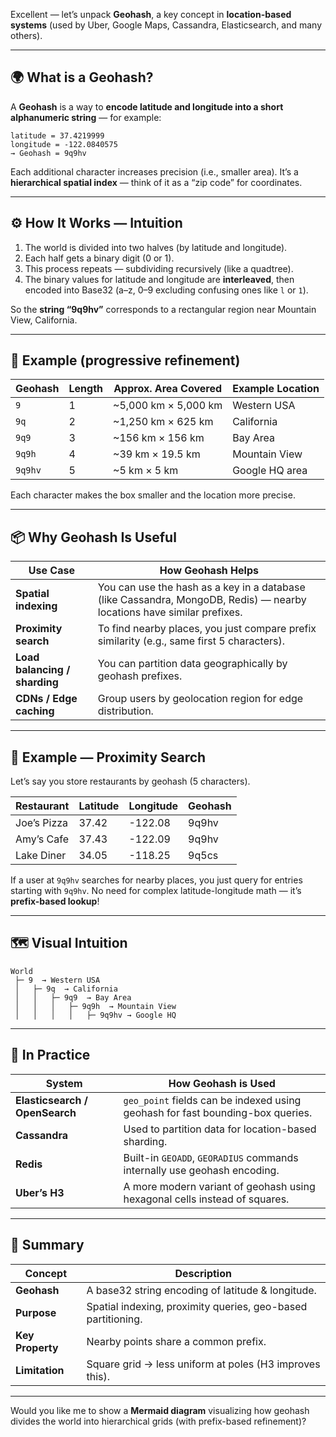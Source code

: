 Excellent — let’s unpack **Geohash**, a key concept in **location-based systems** (used by Uber, Google Maps, Cassandra, Elasticsearch, and many others).

---

## 🌍 What is a Geohash?

A **Geohash** is a way to **encode latitude and longitude into a short alphanumeric string** — for example:

```
latitude = 37.4219999
longitude = -122.0840575
→ Geohash = 9q9hv
```

Each additional character increases precision (i.e., smaller area).
It’s a **hierarchical spatial index** — think of it as a “zip code” for coordinates.

---

## ⚙️ How It Works — Intuition

1. The world is divided into two halves (by latitude and longitude).
2. Each half gets a binary digit (0 or 1).
3. This process repeats — subdividing recursively (like a quadtree).
4. The binary values for latitude and longitude are **interleaved**, then encoded into Base32 (a–z, 0–9 excluding confusing ones like `l` or `1`).

So the **string “9q9hv”** corresponds to a rectangular region near Mountain View, California.

---

## 🧠 Example (progressive refinement)

| Geohash | Length | Approx. Area Covered | Example Location |
| ------- | ------ | -------------------- | ---------------- |
| `9`     | 1      | ~5,000 km × 5,000 km | Western USA      |
| `9q`    | 2      | ~1,250 km × 625 km   | California       |
| `9q9`   | 3      | ~156 km × 156 km     | Bay Area         |
| `9q9h`  | 4      | ~39 km × 19.5 km     | Mountain View    |
| `9q9hv` | 5      | ~5 km × 5 km         | Google HQ area   |

Each character makes the box smaller and the location more precise.

---

## 📦 Why Geohash Is Useful

| Use Case                      | How Geohash Helps                                                                                                      |
| ----------------------------- | ---------------------------------------------------------------------------------------------------------------------- |
| **Spatial indexing**          | You can use the hash as a key in a database (like Cassandra, MongoDB, Redis) — nearby locations have similar prefixes. |
| **Proximity search**          | To find nearby places, you just compare prefix similarity (e.g., same first 5 characters).                             |
| **Load balancing / sharding** | You can partition data geographically by geohash prefixes.                                                             |
| **CDNs / Edge caching**       | Group users by geolocation region for edge distribution.                                                               |

---

## 🧮 Example — Proximity Search

Let’s say you store restaurants by geohash (5 characters).

| Restaurant  | Latitude | Longitude | Geohash |
| ----------- | -------- | --------- | ------- |
| Joe’s Pizza | 37.42    | -122.08   | 9q9hv   |
| Amy’s Cafe  | 37.43    | -122.09   | 9q9hv   |
| Lake Diner  | 34.05    | -118.25   | 9q5cs   |

If a user at `9q9hv` searches for nearby places, you just query for entries starting with `9q9hv`.
No need for complex latitude-longitude math — it’s **prefix-based lookup**!

---

## 🗺️ Visual Intuition

```
World
 ├─ 9  → Western USA
 │   ├─ 9q  → California
 │   │   ├─ 9q9  → Bay Area
 │   │   │   ├─ 9q9h  → Mountain View
 │   │   │   │   ├─ 9q9hv → Google HQ
```

---

## 🧰 In Practice

| System                         | How Geohash is Used                                                            |
| ------------------------------ | ------------------------------------------------------------------------------ |
| **Elasticsearch / OpenSearch** | `geo_point` fields can be indexed using geohash for fast bounding-box queries. |
| **Cassandra**                  | Used to partition data for location-based sharding.                            |
| **Redis**                      | Built-in `GEOADD`, `GEORADIUS` commands internally use geohash encoding.       |
| **Uber’s H3**                  | A more modern variant of geohash using hexagonal cells instead of squares.     |

---

## 🧩 Summary

| Concept          | Description                                                  |
| ---------------- | ------------------------------------------------------------ |
| **Geohash**      | A base32 string encoding of latitude & longitude.            |
| **Purpose**      | Spatial indexing, proximity queries, geo-based partitioning. |
| **Key Property** | Nearby points share a common prefix.                         |
| **Limitation**   | Square grid → less uniform at poles (H3 improves this).      |

---

Would you like me to show a **Mermaid diagram** visualizing how geohash divides the world into hierarchical grids (with prefix-based refinement)?
